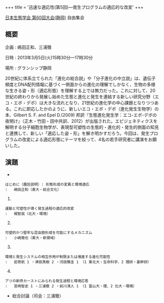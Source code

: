 +++
title = '迅速な適応性(第5回)—発生プログラムの適応的な改変'
+++

[日本生態学会 第60回大会(静岡)](https://www.esj.ne.jp/meeting/60/) 自由集会

## 概要

企画
:   嶋田正和、三浦徹

日時
:   2013年3月5日(火)15時30分—17時30分

場所
:   グランシップ静岡

20世紀に体系立てられた「進化の総合説」や「分子進化の中立説」は、遺伝子頻度とDNA配列情報に基づく一側面からの進化の理解でしかなく、生物の多様な生きる姿・形（適応形態）を理解する上では無力だった。これに対して、20世紀の終わりから発展し始めた生態と進化と発生を連結する新しい研究分野（エコ・エボ・デボ）は大きな流れとなり、21世紀の進化学の中心課題となりつつある。これに即応したかのように、新しいエコ・エボ・デボ（進化発生生物学）の本、Gilbert S. F. and Epel D.(2009) 邦訳『生態進化発生学：エコ-エボ-デボの夜明け』（正木・竹田・田中共訳、2012）が出版された。エピジェネティクスを解明する分子細胞生物学が、表現型可塑性の生態的・進化的・発生的側面の知見と連携して、新しい「適応した姿・形」を解き明かすだろう。今回は、発生プログラムの改変による適応形態にテーマを絞って、4名の若手研究者に講演をお願いした。

## 演題

-

    はじめに（趣旨説明）: 形態形成の変異と環境適応
    :   嶋田正和（東大・総合文化）

1.

    運動と可塑性が導く発生過程の適応的改変
    :   梶智就（北大・環境）

2.

    可塑的かつ堅牢な昆虫肢形成を可能にするメカニズム
    :   小嶋徹也（東大・新領域）

3.

    環境と発生システムの相互作用が制限または増進する進化可能性
    :   岩嵜航 1 ・津田真樹 2 ・河田雅圭 1 （1 東北大・生命科学、2 理研・基幹研）

4.

    アリの新奇カーストにみられる発生過程と環境応答
    :   宮崎智史 1 ・三浦徹 2 ・前川清人 1 （1 富山大・理、2 北大・環境）

-   総合討論（司会：三浦徹）
